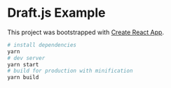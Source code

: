 # Draft.js Example

This project was bootstrapped with [Create React App](https://github.com/facebookincubator/create-react-app).

``` bash
# install dependencies
yarn
# dev server
yarn start
# build for production with minification
yarn build
```
